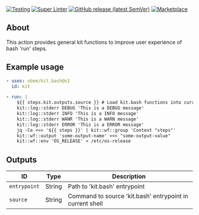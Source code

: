 [![Testing](https://github.com/vbem/kit.bash/actions/workflows/test.yml/badge.svg)](https://github.com/vbem/kit.bash/actions/workflows/test.yml)
[![Super Linter](https://github.com/vbem/kit.bash/actions/workflows/linter.yml/badge.svg)](https://github.com/vbem/kit.bash/actions/workflows/linter.yml)
[![GitHub release (latest SemVer)](https://img.shields.io/github/v/release/vbem/kit.bash?label=Release&logo=github)](https://github.com/vbem/kit.bash/releases)
[![Marketplace](https://img.shields.io/badge/GitHub%20Actions-Marketplace-blue?logo=github)](https://github.com/marketplace/actions/kit.bash)

## About
This action provides general kit functions to improve user experience of bash 'run' steps.

## Example usage

```yaml
- uses: vbem/kit.bash@v1
  id: kit

- run: |
    ${{ steps.kit.outputs.source }} # Load kit.bash functions into current shell
    kit::log::stderr DEBUG 'This is a DEBUG message'
    kit::log::stderr INFO 'This is a INFO message'
    kit::log::stderr WANR 'This is a WARN message'
    kit::log::stderr ERROR 'This is a ERROR message'
    jq -Ce <<< '${{ steps }}' | kit::wf::group 'Context "steps"'
    kit::wf::output 'some-output-name' <<< "some-output-value"
    kit::wf::env 'OS_RELEASE' < /etc/os-release
```

## Outputs

ID | Type | Description
--- | --- | ---
`entrypoint` | String | Path to 'kit.bash' entrypoint | 
`source` | String | Command to source 'kit.bash' entrypoint in current shell | 